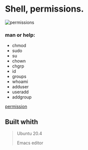 # Shell, permissions.


![permissions](https://user-images.githubusercontent.com/85587286/160503628-d9841c86-358d-44f8-ac76-d58a6d326487.png)

### man or help:

- chmod
- sudo
- su
- chown
- chgrp
- id
- groups
- whoami
- adduser
- useradd
- addgroup

 [permission](http://linuxcommand.org/lc3_lts0090.php)


## Built whith

>Ubuntu 20.4
>
>Emacs editor
